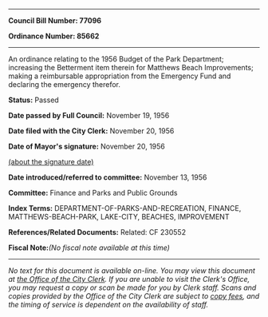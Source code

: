 

********

**Council Bill Number: 77096**
   
**Ordinance Number: 85662**
********

 An ordinance relating to the 1956 Budget of the Park Department; increasing the Betterment item therein for Matthews Beach Improvements; making a reimbursable appropriation from the Emergency Fund and declaring the emergency therefor.

**Status:** Passed
   
**Date passed by Full Council:** November 19, 1956
   
**Date filed with the City Clerk:** November 20, 1956
   
**Date of Mayor's signature:** November 20, 1956
   
[(about the signature date)](/~public/approvaldate.htm)
   
   
   
**Date introduced/referred to committee:** November 13, 1956
   
**Committee:** Finance and Parks and Public Grounds
   
   
**Index Terms:** DEPARTMENT-OF-PARKS-AND-RECREATION, FINANCE, MATTHEWS-BEACH-PARK, LAKE-CITY, BEACHES, IMPROVEMENT

**References/Related Documents:** Related: CF 230552

**Fiscal Note:**_(No fiscal note available at this time)_
********

_No text for this document is available on-line. You may view this document at [the Office of the City Clerk](http://www.seattle.gov/leg/clerk/contactUs.htm). If you are unable to visit the Clerk's Office, you may request a copy or scan be made for you by Clerk staff. Scans and copies provided by the Office of the City Clerk are subject to [copy fees](http://clerk.seattle.gov/~public/clerkfees.htm), and the timing of service is dependent on the availability of staff._

